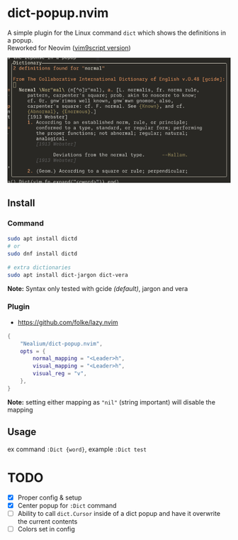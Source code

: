 # dict-popup.nvim

A simple plugin for the Linux command `dict` which shows the definitions in a popup.    
Reworked for Neovim ([vim9script version](https://github.com/Nealium/dict-popup.vim))

![Screenshot](screenshot.png)

## Install

### Command
```bash
sudo apt install dictd
# or
sudo dnf install dictd
```
```bash
# extra dictionaries
sudo apt install dict-jargon dict-vera
```
**Note:** Syntax only tested with gcide *(default)*, jargon and vera

### Plugin
* https://github.com/folke/lazy.nvim
```lua
{
    "Nealium/dict-popup.nvim",
    opts = {
        normal_mapping = "<Leader>h",
        visual_mapping = "<Leader>h",
        visual_reg = "v",
    },
}
```
**Note:** setting either mapping as `"nil"` (string important) will disable the
mapping

## Usage
ex command `:Dict {word}`, example `:Dict test`    

# TODO
- [X] Proper config & setup    
- [X] Center popup for `:Dict` command    
- [ ] Ability to call `dict.Cursor` inside of a dict popup and have it overwrite
      the current contents    
- [ ] Colors set in config    
